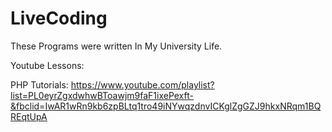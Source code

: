 # LiveCoding
These Programs were written In My University Life.

Youtube Lessons:

PHP Tutorials: https://www.youtube.com/playlist?list=PL0eyrZgxdwhwBToawjm9faF1ixePexft-&fbclid=IwAR1wRn9kb6zpBLtq1tro49iNYwqzdnvICKglZgGZJ9hkxNRqm1BQREqtUpA

